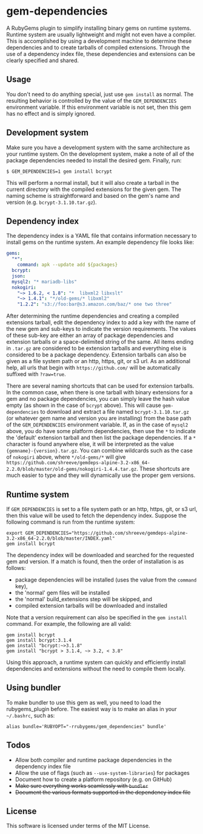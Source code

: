# gem-dependencies

A RubyGems plugin to simplify installing binary gems on runtime systems. Runtime system are usually lightweight and might not even have a compiler. This is accomplished by using a development machine to determine these dependencies and to create tarballs of compiled extensions. Through the use of a dependency index file, these dependencies and extensions can be clearly specified and shared.

## Usage

You don't need to do anything special, just use ```gem install``` as normal. The resulting behavior is controlled by the value of the ```GEM_DEPENDENCIES``` environment variable. If this environment variable is not set, then this gem has no effect and is simply ignored.

## Development system

Make sure you have a development system with the same architecture as your runtime system. On the development system, make a note of all of the package dependencies needed to install the desired gem. Finally, run:

```shell
$ GEM_DEPENDENCIES=1 gem install bcrypt
```

This will perform a normal install, but it will also create a tarball in the current directory with the compiled extensions for the given gem. The naming scheme is straightforward and based on the gem's name and version (e.g. ```bcrypt-3.1.10.tar.gz```).

## Dependency index

The dependency index is a YAML file that contains information necessary to install gems on the runtime system. An example dependency file looks like:

```yaml
gems:
  "*":
    command: apk --update add ${packages}
  bcrypt:
  json:
  mysql2: "* mariadb-libs"
  nokogiri:
    "~> 1.6.2, < 1.8": "*  libxml2 libxslt"
    "~> 1.4.1": "*/old-gems/* libxml2"
    "1.2.2": "s3://foo:bar@s3.amazon.com/baz/* one two three"
```

After determining the runtime dependencies and creating a compiled extensions tarball, edit the dependency index to add a key with the name of the new gem and sub-keys to indicate the version requirements. The values of these sub-key are either an array of package dependencies and extension tarballs or a space-delimited string of the same. All items ending in ```.tar.gz``` are considered to be extension tarballs and everything else is considered to be a package dependency. Extension tarballs can also be given as a file system path or an http, https, git, or s3 url. As an additional help, all urls that begin with ```https://github.com/``` will be automatically suffixed with ```?raw=true```.

There are several naming shortcuts that can be used for extension tarballs. In the common case, when there is one tarball with binary extensions for a gem and no package dependencies, you can simply leave the hash value empty (as shown in the case of ```bcrypt``` above). This will cause ```gem-dependencies``` to download and extract a file named ```bcrypt-3.1.10.tar.gz``` (or whatever gem name and version you are installing) from the base path of the ```GEM_DEPENDENCIES``` environment variable. If, as in the case of ```mysql2``` above, you do have some platform dependencies, then use the ```*``` to indicate the 'default' extension tarball and then list the package dependencies. If a ```*``` character is found anywhere else, it will be interpreted as the value ```{gemname}-{version}.tar.gz```. You can combine wildcards such as the case of ```nokogiri``` above, where ```*/old-gems/*``` will give ```https://github.com/shreeve/gemdeps-alpine-3.2-x86_64-2.2.0/blob/master/old-gems/nokogiri-1.4.4.tar.gz```. These shortcuts are much easier to type and they will dynamically use the proper gem versions.

## Runtime system

If ```GEM_DEPENDENCIES``` is set to a file system path or an http, https, git, or s3 url, then this value will be used to fetch the dependency index. Suppose the following command is run from the runtime system:

```shell
export GEM_DEPENDENCIES="https://github.com/shreeve/gemdeps-alpine-3.2-x86_64-2.2.0/blob/master/INDEX.yaml"
gem install bcrypt
```

The dependency index will be downloaded and searched for the requested gem and version. If a match is found, then the order of installation is as follows:

* package dependencies will be installed (uses the value from the ```command``` key),
* the 'normal' gem files will be installed
* the 'normal' build_extensions step will be skipped, and
* compiled extension tarballs will be downloaded and installed

Note that a version requirement can also be specified in the ```gem install``` command. For example, the following are all valid:

```shell
gem install bcrypt
gem install bcrypt:3.1.4
gem install "bcrypt:~>3.1.8"
gem install "bcrypt > 3.1.4, ~> 3.2, < 3.8"
```

Using this approach, a runtime system can quickly and efficiently install dependencies and extensions without the need to compile them locally.

## Using bundler

To make bundler to use this gem as well, you need to load the rubygems_plugin before. The easiest way is to make an alias in your `~/.bashrc`, such as:

```
alias bundle='RUBYOPT="-rrubygems/gem_dependencies" bundle'
```

## Todos

* Allow both compiler and runtime package dependencies in the dependency index file
* Allow the use of flags (such as ```--use-system-libraries```) for packages
* Document how to create a platform repository (e.g. on GitHub)
* ~~Make sure everything works seamlessly with ```bundler```~~
* ~~Document the various formats supported in the dependency index file~~

## License

This software is licensed under terms of the MIT License.

